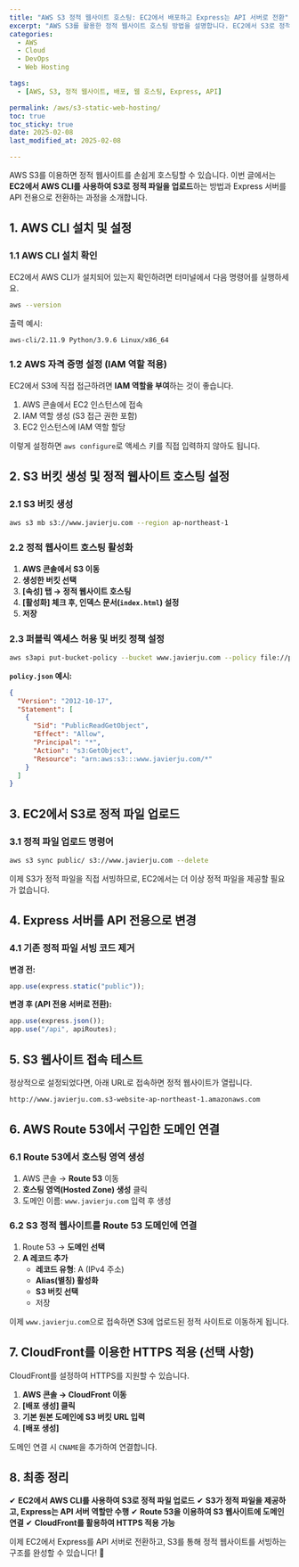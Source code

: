 ```yaml
---
title: "AWS S3 정적 웹사이트 호스팅: EC2에서 배포하고 Express는 API 서버로 전환"
excerpt: "AWS S3를 활용한 정적 웹사이트 호스팅 방법을 설명합니다. EC2에서 S3로 정적 파일을 배포하고, Express 서버를 API 전용으로 전환하는 과정을 코드 예제와 함께 소개합니다."
categories:
  - AWS
  - Cloud
  - DevOps
  - Web Hosting

tags:
  - [AWS, S3, 정적 웹사이트, 배포, 웹 호스팅, Express, API]

permalink: /aws/s3-static-web-hosting/
toc: true
toc_sticky: true
date: 2025-02-08
last_modified_at: 2025-02-08

---
```


AWS S3를 이용하면 정적 웹사이트를 손쉽게 호스팅할 수 있습니다. 이번 글에서는 **EC2에서 AWS CLI를 사용하여 S3로 정적 파일을 업로드**하는 방법과 Express 서버를 API 전용으로 전환하는 과정을 소개합니다.

## 1. AWS CLI 설치 및 설정

### 1.1 AWS CLI 설치 확인

EC2에서 AWS CLI가 설치되어 있는지 확인하려면 터미널에서 다음 명령어를 실행하세요.

```sh
aws --version
```

출력 예시:

```sh
aws-cli/2.11.9 Python/3.9.6 Linux/x86_64
```

### 1.2 AWS 자격 증명 설정 (IAM 역할 적용)

EC2에서 S3에 직접 접근하려면 **IAM 역할을 부여**하는 것이 좋습니다.

1. AWS 콘솔에서 EC2 인스턴스에 접속
2. IAM 역할 생성 (S3 접근 권한 포함)
3. EC2 인스턴스에 IAM 역할 할당

이렇게 설정하면 `aws configure`로 액세스 키를 직접 입력하지 않아도 됩니다.

## 2. S3 버킷 생성 및 정적 웹사이트 호스팅 설정

### 2.1 S3 버킷 생성

```sh
aws s3 mb s3://www.javierju.com --region ap-northeast-1
```

### 2.2 정적 웹사이트 호스팅 활성화

1. **AWS 콘솔에서 S3 이동**
2. **생성한 버킷 선택**
3. **[속성] 탭 → 정적 웹사이트 호스팅**
4. **[활성화] 체크 후, 인덱스 문서(`index.html`) 설정**
5. **저장**

### 2.3 퍼블릭 액세스 허용 및 버킷 정책 설정

```sh
aws s3api put-bucket-policy --bucket www.javierju.com --policy file://policy.json
```

**`policy.json` 예시:**

```json
{
  "Version": "2012-10-17",
  "Statement": [
    {
      "Sid": "PublicReadGetObject",
      "Effect": "Allow",
      "Principal": "*",
      "Action": "s3:GetObject",
      "Resource": "arn:aws:s3:::www.javierju.com/*"
    }
  ]
}
```

## 3. EC2에서 S3로 정적 파일 업로드

### 3.1 정적 파일 업로드 명령어

```sh
aws s3 sync public/ s3://www.javierju.com --delete
```

이제 S3가 정적 파일을 직접 서빙하므로, EC2에서는 더 이상 정적 파일을 제공할 필요가 없습니다.

## 4. Express 서버를 API 전용으로 변경

### 4.1 기존 정적 파일 서빙 코드 제거

**변경 전:**
```js
app.use(express.static("public"));
```

**변경 후 (API 전용 서버로 전환):**
```js
app.use(express.json());
app.use("/api", apiRoutes);
```

## 5. S3 웹사이트 접속 테스트

정상적으로 설정되었다면, 아래 URL로 접속하면 정적 웹사이트가 열립니다.

```sh
http://www.javierju.com.s3-website-ap-northeast-1.amazonaws.com
```

## 6. AWS Route 53에서 구입한 도메인 연결

### 6.1 Route 53에서 호스팅 영역 생성
1. AWS 콘솔 → **Route 53** 이동
2. **호스팅 영역(Hosted Zone) 생성** 클릭
3. 도메인 이름: `www.javierju.com` 입력 후 생성

### 6.2 S3 정적 웹사이트를 Route 53 도메인에 연결
1. Route 53 → **도메인 선택**
2. **A 레코드 추가**
   - **레코드 유형**: A (IPv4 주소)
   - **Alias(별칭) 활성화**
   - **S3 버킷 선택**
   - 저장

이제 `www.javierju.com`으로 접속하면 S3에 업로드된 정적 사이트로 이동하게 됩니다.

## 7. CloudFront를 이용한 HTTPS 적용 (선택 사항)

CloudFront를 설정하여 HTTPS를 지원할 수 있습니다.

1. **AWS 콘솔 → CloudFront 이동**
2. **[배포 생성] 클릭**
3. **기본 원본 도메인에 S3 버킷 URL 입력**
4. **[배포 생성]**

도메인 연결 시 `CNAME`을 추가하여 연결합니다.

## 8. 최종 정리

✔ **EC2에서 AWS CLI를 사용하여 S3로 정적 파일 업로드**
✔ **S3가 정적 파일을 제공하고, Express는 API 서버 역할만 수행**
✔ **Route 53을 이용하여 S3 웹사이트에 도메인 연결**
✔ **CloudFront를 활용하여 HTTPS 적용 가능**

이제 EC2에서 Express를 API 서버로 전환하고, S3를 통해 정적 웹사이트를 서빙하는 구조를 완성할 수 있습니다! 🚀

